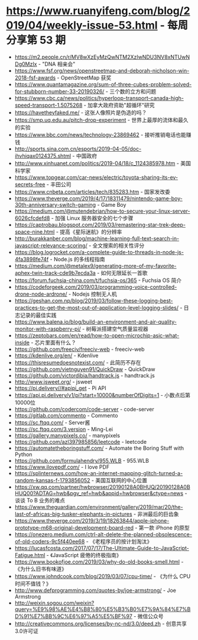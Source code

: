 # https://www.ruanyifeng.com/blog/2019/04/weekly-issue-53.html - 每周分享第 53 期

- https://m2.people.cn/r/MV8wXzEyMzQwNTM2XzIwNDU3NV8xNTUwNDg0MzIx - "DNA 相亲会"
- https://www.fsf.org/news/openstreetmap-and-deborah-nicholson-win-2018-fsf-awards - OpenStreetMap 获奖
- https://www.quantamagazine.org/sum-of-three-cubes-problem-solved-for-stubborn-number-33-20190326/ - 三个数的立方和问题
- https://www.cbc.ca/news/politics/hyperloop-transport-canada-high-speed-transport-1.5075268 - 加拿大政府资助"超循环"研究
- https://havetheyfaked.me/ - 这张人像照片是伪造的吗？
- https://smp.uq.edu.au/pitch-drop-experiment - 世界上最厚的流体和最久的实验
- https://www.bbc.com/news/technology-23869462 - 接听推销电话也能赚钱
- http://sports.sina.com.cn/esports/2019-04-05/doc-ihvhiqax0124375.shtml - 中国政府
- http://www.xinhuanet.com/politics/2019-04/18/c_1124385978.htm - 美国科学家
- https://www.topgear.com/car-news/electric/toyota-sharing-its-ev-secrets-free - 丰田公司
- https://www.cnbeta.com/articles/tech/835283.htm - 国家发改委
- https://www.theverge.com/2019/4/17/18311479/nintendo-game-boy-30th-anniversary-switch-gaming - Game Boy
- https://medium.com/@mutendebrian/how-to-secure-your-linux-server-6026cfcdefd8 - 加强 Linux 服务器安全的七个步骤
- https://captrobau.blogspot.com/2019/03/remastering-star-trek-deep-space-nine.html - 提高《星际迷航》的分辨率
- http://burakkanber.com/blog/machine-learning-full-text-search-in-javascript-relevance-scoring/ - 全文搜索的相关性评分
- https://blog.logrocket.com/a-complete-guide-to-threads-in-node-js-4fa3898fe74f - Node.js 的多线程指南
- https://medium.com/@metalex9/generating-more-of-my-favorite-aphex-twin-track-cde9b7ecda3a - 如何无限延长一首歌
- https://forum.fuchsia-china.com/t/fuchsia-os/365 - Fuchsia OS 简介
- https://codeforgeek.com/2019/03/programming-voice-controlled-drone-node-ardrone/ - Nodejs 控制无人机
- https://geshan.com.np/blog/2019/03/follow-these-logging-best-practices-to-get-the-most-out-of-application-level-logging-slides/ - 日志记录的最佳实践
- https://www.balena.io/blog/build-an-environment-and-air-quality-monitor-with-raspberry-pi/ - 树莓派搭建空气质量监视器
- https://zeptobars.com/en/read/how-to-open-microchip-asic-what-inside - 芯片里面有什么？
- https://github.com/freeciv/freeciv-web - freeciv-web
- https://kdenlive.org/en/ - Kdenlive
- https://thisresumedoesnotexist.com/ - 此简历不存在
- https://github.com/vietnguyen91/QuickDraw - QuickDraw
- https://github.com/victordibia/handtrack.js - handtrack.js
- http://www.jsweet.org/ - jsweet
- https://pi.delivery//#apipi_get - Pi API
- https://api.pi.delivery/v1/pi?start=10000&numberOfDigits=1 - 小数点后第10000位
- https://github.com/codercom/code-server - code-server
- https://gitlab.com/commento - Commento
- https://sc.ftqq.com/ - Server酱
- https://sc.ftqq.com/3.version - Ming-Lei
- https://gallery.manypixels.co/ - manypixels
- https://github.com/azl397985856/leetcode - leetcode
- https://automatetheboringstuff.com/ - Automate the Boring Stuff with Python
- https://github.com/formulahendry/955.WLB - 955.WLB
- https://www.ilovepdf.com/ - I love PDF
- https://splinternews.com/how-an-internet-mapping-glitch-turned-a-random-kansas-f-1793856052 - 美国互联网的中心位置
- https://xw.qq.com/partner/hwbrowser/20190128A0BHUQ/20190128A0BHUQ00?ADTAG=hwb&pgv_ref=hwb&appid=hwbrowser&ctype=news - 谈谈 To B 业务的难点
- https://www.theguardian.com/environment/gallery/2019/mar/20/the-last-of-africas-big-tusker-elephants-in-pictures - 非洲最后的巨齿象
- https://www.theverge.com/2019/3/19/18263844/apple-iphone-prototype-m68-original-development-board-red - 第一款 iPhone 的原型
- https://onezero.medium.com/ctrl-alt-delete-the-planned-obsolescence-of-old-coders-9c5f440ee68 - 《老程序员的按计划淘汰》
- https://lucasfcosta.com/2017/07/17/The-Ultimate-Guide-to-JavaScript-Fatigue.html - 《JavaScript 疲倦的终极指南》
- https://www.bookofjoe.com/2019/03/why-do-old-books-smell.html - 《为什么旧书有味道》
- https://www.johndcook.com/blog/2019/03/07/cpu-time/ - 《为什么 CPU 时间不值钱？》
- http://www.defprogramming.com/quotes-by/joe-armstrong/ - Joe Armstrong
- http://weixin.sogou.com/weixin?query=%E9%98%AE%E4%B8%80%E5%B3%B0%E7%9A%84%E7%BD%91%E7%BB%9C%E6%97%A5%E5%BF%97 - 微信公众号
- http://creativecommons.org/licenses/by-nc-nd/3.0/deed.zh - 创意共享3.0许可证